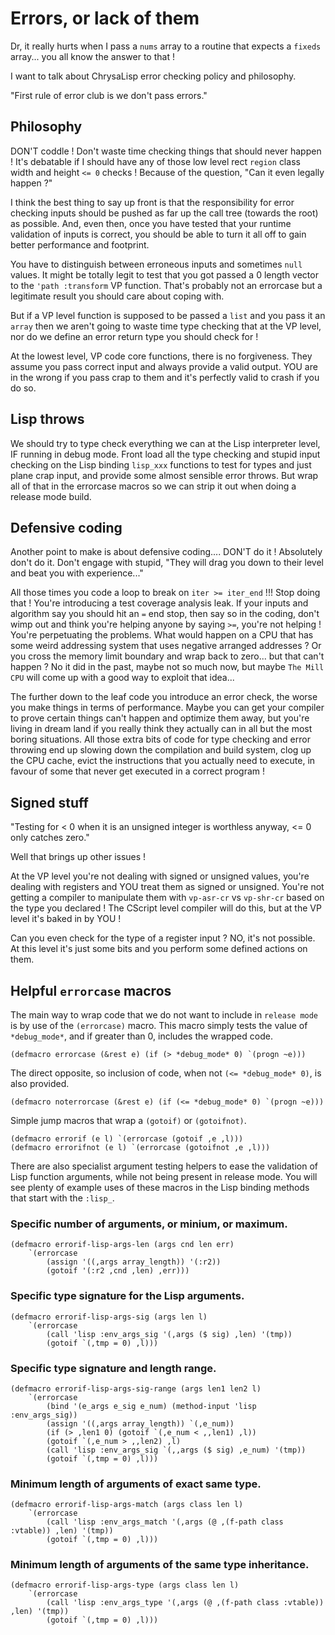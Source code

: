 # Errors, or lack of them

Dr, it really hurts when I pass a `nums` array to a routine that expects a
`fixeds` array... you all know the answer to that !

I want to talk about ChrysaLisp error checking policy and philosophy.

"First rule of error club is we don't pass errors."

## Philosophy

DON'T coddle ! Don't waste time checking things that should never happen ! It's
debatable if I should have any of those low level rect `region` class width and
height `<= 0` checks ! Because of the question, "Can it even legally happen ?"

I think the best thing to say up front is that the responsibility for error
checking inputs should be pushed as far up the call tree (towards the root) as
possible. And, even then, once you have tested that your runtime validation of
inputs is correct, you should be able to turn it all off to gain better
performance and footprint.

You have to distinguish between erroneous inputs and sometimes `null` values.
It might be totally legit to test that you got passed a 0 length vector to the
`'path :transform` VP function. That's probably not an errorcase but a
legitimate result you should care about coping with.

But if a VP level function is supposed to be passed a `list` and you pass it an
`array` then we aren't going to waste time type checking that at the VP level,
nor do we define an error return type you should check for !

At the lowest level, VP code core functions, there is no forgiveness. They
assume you pass correct input and always provide a valid output. YOU are in the
wrong if you pass crap to them and it's perfectly valid to crash if you do so.

## Lisp throws

We should try to type check everything we can at the Lisp interpreter level, IF
running in debug mode. Front load all the type checking and stupid input
checking on the Lisp binding `lisp_xxx` functions to test for types and just
plane crap input, and provide some almost sensible error throws. But wrap all
of that in the errorcase macros so we can strip it out when doing a release
mode build.

## Defensive coding

Another point to make is about defensive coding.... DON'T do it ! Absolutely
don't do it. Don't engage with stupid, "They will drag you down to their level
and beat you with experience..."

All those times you code a loop to break on `iter >= iter_end` !!! Stop doing
that ! You're introducing a test coverage analysis leak. If your inputs and
algorithm say you should hit an `=` end stop, then say so in the coding, don't
wimp out and think you're helping anyone by saying `>=`, you're not helping !
You're perpetuating the problems. What would happen on a CPU that has some
weird addressing system that uses negative arranged addresses ? Or you cross
the memory limit boundary and wrap back to zero... but that can't happen ? No
it did in the past, maybe not so much now, but maybe `The Mill CPU` will come
up with a good way to exploit that idea...

The further down to the leaf code you introduce an error check, the worse you
make things in terms of performance. Maybe you can get your compiler to prove
certain things can't happen and optimize them away, but you're living in dream
land if you really think they actually can in all but the most boring
situations. All those extra bits of code for type checking and error throwing
end up slowing down the compilation and build system, clog up the CPU cache,
evict the instructions that you actually need to execute, in favour of some
that never get executed in a correct program !

## Signed stuff

"Testing for < 0 when it is an unsigned integer is worthless anyway, <= 0 only
catches zero."

Well that brings up other issues !

At the VP level you're not dealing with signed or unsigned values, you're
dealing with registers and YOU treat them as signed or unsigned. You're not
getting a compiler to manipulate them with `vp-asr-cr` vs `vp-shr-cr` based on
the type you declared ! The CScript level compiler will do this, but at the VP
level it's baked in by YOU !

Can you even check for the type of a register input ? NO, it's not possible. At
this level it's just some bits and you perform some defined actions on them.

## Helpful `errorcase` macros

The main way to wrap code that we do not want to include in `release mode` is
by use of the `(errorcase)` macro. This macro simply tests the value of
`*debug_mode*`, and if greater than 0, includes the wrapped code.

```vdu
(defmacro errorcase (&rest e) (if (> *debug_mode* 0) `(progn ~e)))
```

The direct opposite, so inclusion of code, when not `(<= *debug_mode* 0)`, is
also provided.

```vdu
(defmacro noterrorcase (&rest e) (if (<= *debug_mode* 0) `(progn ~e)))
```

Simple jump macros that wrap a `(gotoif)` or `(gotoifnot)`.

```vdu
(defmacro errorif (e l) `(errorcase (gotoif ,e ,l)))
(defmacro errorifnot (e l) `(errorcase (gotoifnot ,e ,l)))
```

There are also specialist argument testing helpers to ease the validation of
Lisp function arguments, while not being present in release mode. You will see
plenty of example uses of these macros in the Lisp binding methods that start
with the `:lisp_`.

### Specific number of arguments, or minium, or maximum.

```vdu
(defmacro errorif-lisp-args-len (args cnd len err)
	`(errorcase
		(assign '((,args array_length)) '(:r2))
		(gotoif '(:r2 ,cnd ,len) ,err)))
```

### Specific type signature for the Lisp arguments.

```vdu
(defmacro errorif-lisp-args-sig (args len l)
	`(errorcase
		(call 'lisp :env_args_sig '(,args ($ sig) ,len) '(tmp))
		(gotoif `(,tmp = 0) ,l)))
```

### Specific type signature and length range.

```vdu
(defmacro errorif-lisp-args-sig-range (args len1 len2 l)
	`(errorcase
		(bind '(e_args e_sig e_num) (method-input 'lisp :env_args_sig))
		(assign '((,args array_length)) `(,e_num))
		(if (> ,len1 0) (gotoif `(,e_num < ,,len1) ,l))
		(gotoif `(,e_num > ,,len2) ,l)
		(call 'lisp :env_args_sig `(,,args ($ sig) ,e_num) '(tmp))
		(gotoif `(,tmp = 0) ,l)))
```

### Minimum length of arguments of exact same type.

```vdu
(defmacro errorif-lisp-args-match (args class len l)
	`(errorcase
		(call 'lisp :env_args_match '(,args (@ ,(f-path class :vtable)) ,len) '(tmp))
		(gotoif `(,tmp = 0) ,l)))
```

### Minimum length of arguments of the same type inheritance.

```vdu
(defmacro errorif-lisp-args-type (args class len l)
	`(errorcase
		(call 'lisp :env_args_type '(,args (@ ,(f-path class :vtable)) ,len) '(tmp))
		(gotoif `(,tmp = 0) ,l)))
```
